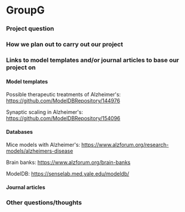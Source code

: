 # GroupG

### Project question

### How we plan out to carry out our project

### Links to model templates and/or journal articles to base our project on

#### Model templates
Possible therapeutic treatments of Alzheimer's: https://github.com/ModelDBRepository/144976

Synaptic scaling in Alzheimer's: https://github.com/ModelDBRepository/154096

#### Databases
Mice models with Alzheimer's: https://www.alzforum.org/research-models/alzheimers-disease

Brain banks: https://www.alzforum.org/brain-banks

ModelDB: https://senselab.med.yale.edu/modeldb/

#### Journal articles

### Other questions/thoughts

